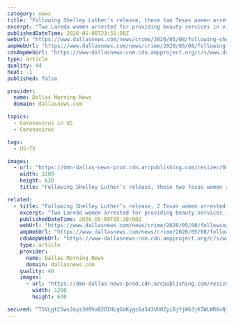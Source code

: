 ```yaml
---
category: news
title: "Following Shelley Luther’s release, these two Texas women arrested for similar crimes won’t be punished"
excerpt: "Two Laredo women arrested for providing beauty services in violation of stay-at-home order meant to slow the spread of COVID-19 will not"
publishedDateTime: 2020-05-08T23:55:00Z
webUrl: "https://www.dallasnews.com/news/crime/2020/05/08/following-shelley-luthers-release-these-two-texas-women-arrested-for-similar-crimes-wont-be-punished/"
ampWebUrl: "https://www.dallasnews.com/news/crime/2020/05/08/following-shelley-luthers-release-these-two-texas-women-arrested-for-similar-crimes-wont-be-punished/?outputType=amp"
cdnAmpWebUrl: "https://www-dallasnews-com.cdn.ampproject.org/c/s/www.dallasnews.com/news/crime/2020/05/08/following-shelley-luthers-release-these-two-texas-women-arrested-for-similar-crimes-wont-be-punished/?outputType=amp"
type: article
quality: 44
heat: -1
published: false

provider:
  name: Dallas Morning News
  domain: dallasnews.com

topics:
  - Coronavirus in US
  - Coronavirus

tags:
  - US-TX

images:
  - url: "https://dmn-dallas-news-prod.cdn.arcpublishing.com/resizer/Os4pItldvkRs1_AK3GAJLODGFbg=/1200x630/smart/filters:no_upscale()/arc-anglerfish-arc2-prod-dmn.s3.amazonaws.com/public/7742TTNBEYMPPEPSHQCGMAIMAI.jpg"
    width: 1200
    height: 630
    title: "Following Shelley Luther’s release, these two Texas women arrested for similar crimes won’t be punished"

related:
  - title: "Following Shelley Luther’s release, 2 Texas women arrested for similar crimes won’t be punished"
    excerpt: "Two Laredo women arrested for providing beauty services in violation of stay-at-home order meant to slow the spread of COVID-19 will not"
    publishedDateTime: 2020-05-09T05:30:00Z
    webUrl: "https://www.dallasnews.com/news/crime/2020/05/08/following-shelley-luthers-release-these-two-texas-women-arrested-for-similar-crimes-wont-be-punished/"
    ampWebUrl: "https://www.dallasnews.com/news/crime/2020/05/08/following-shelley-luthers-release-these-two-texas-women-arrested-for-similar-crimes-wont-be-punished/?outputType=amp"
    cdnAmpWebUrl: "https://www-dallasnews-com.cdn.ampproject.org/c/s/www.dallasnews.com/news/crime/2020/05/08/following-shelley-luthers-release-these-two-texas-women-arrested-for-similar-crimes-wont-be-punished/?outputType=amp"
    type: article
    provider:
      name: Dallas Morning News
      domain: dallasnews.com
    quality: 48
    images:
      - url: "https://dmn-dallas-news-prod.cdn.arcpublishing.com/resizer/Os4pItldvkRs1_AK3GAJLODGFbg=/1200x630/smart/filters:no_upscale()/arc-anglerfish-arc2-prod-dmn.s3.amazonaws.com/public/7742TTNBEYMPPEPSHQCGMAIMAI.jpg"
        width: 1200
        height: 630

secured: "TSVLgtC5wsJoyz3H9ha82OIHLqGoKygc6a343UU0ZyiBjYjW63jK7WLWR6vNjlwSKIQcVzua4BGjNvaC0kYTrz9aLK80qxbzl6AqSBUZLQ3hPd7lk7btq8idb2+mB+1VyRrSVOLYaPu3VD2ffo5KALCizwwizZOWkQE8bxl6aAAJWKgu7gPC8EzWUndlC6mhRyFBgzeM1pRmKMTyi3DQIID4+1TYKwv4V3DLXyIKOldgjTyqqaiW0/F3G7NvmPoTIFL6VOEnta9KuHZitvKRUqzszSsxg8dj2hfyNIuUtT1+hiD8+TwHdc81bWPEwhbcLXc/4J9ndjrR/w6/kooSJ/vtKjKiRFqt/ZQwiX6MOcrGjqQObv3LeVdMHAxRz4tA4Y/WBTAqlZID/zgXWAikg+3LtcZtq/VAlYWi30rYO6rlfmDiV6MVFN+hFQ5cpCYGDPsV5fdin1wKp6HqRQIpphbqSnG8qGwUL2Dc/2CdpWk=;sTBuMRqT7eFc632PjzLmYg=="
---
```


